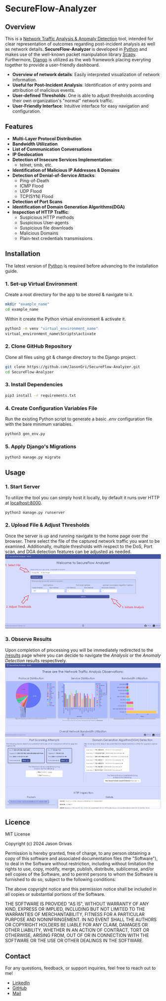 # SecureFlow-Analyzer

## Overview

This is a <ins>Network Traffic Analysis & Anomaly Detection</ins> tool, intended for clear representation of outcomes regarding post-incident analysis as well as network details. **SecureFlow-Analyzer** is developed in [Python](https://www.python.org/) and makes use of the well-known packet manipulation library [Scapy](https://scapy.net/). Furthermore, [Django](https://www.djangoproject.com/) is utilized as the web framework placing everyting together to provide a user-friendly dashboard.

- **Overview of network details**: Easily interpreted visualization of network information.
- **Useful for Post-Incident Analysis**: Identification of entry points and attribution of malicious events.
- **User-defined Thresholds**: One is able to adjust thresholds according their own organization's "normal" network traffic.
- **User-Friendly Interface**: Intuitive interface for easy navigation and configuration.

## Features

- **Multi-Layer Protocol Distribution**
- **Bandwidth Utilization**
- **List of Communication Conversations**
- **IP Geolocation**
- **Detection of Insecure Services Implementation**:
  - telnet, smb, etc.
- **Identification of Malicious IP Addresses & Domains**
- **Detection of Denial-of-Service Attacks**:
  - Ping-of-Death
  - ICMP Flood
  - UDP Flood
  - TCP(SYN) Flood
- **Detection of Port Scans**
- **Identification of Domain Generation Algorithms(DGA)**
- **Inspection of HTTP Traffic**:
  - Suspicious HTTP methods
  - Suspicious User-agents
  - Suspicious file downloads
  - Malicious Domains
  - Plain-text credentials transmissions

## Installation

The latest version of [Python](https://www.python.org/downloads/) is required before advancing to the installation guide.

### 1. Set-up Virtual Environment

Create a root directory for the app to be stored & navigate to it.

```Bash
mkdir "example_name"
cd example_name
```

Within it create the Python virtual environment & activate it.

```Bash
python3 -m venv "virtual_environment_name"
virtual_environment_name\Scripts\activate
```

### 2. Clone GitHub Repository

Clone all files using git & change directory to the Django project.

```Bash
git clone https://github.com/JasonGri/SecureFlow-Analyzer.git
cd SecureFlow-Analyzer
```

### 3. Install Dependencies

```Bash
pip3 install -r requirements.txt
```

### 4. Create Configuration Variables File

Run the existing Python script to generate a basic _.env_ configuration file with the bare minimum variables.

```Bash
python3 gen_env.py
```

### 5. Apply Django's Migrations

```Bash
python3 manage.py migrate
```

## Usage

### 1. Start Server

To utilize the tool you can simply host it locally, by default it runs over HTTP at <ins>localhost:8000</ins>.

```Bash
python3 manage.py runserver
```

### 2. Upload File & Adjust Thresholds

Once the server is up and running navigate to the home page over the browser. There
select the file of the captured network traffic you want to be examined. Additionally, multiple thresholds with respect to the DoS, Port scan, and DGA detection features can be adjusted as needed.
![alt text](<README_images/main_tab%20(advanced)-1.png>)

### 3. Observe Results

Upon completion of processing you will be immediately redirected to the <ins>/results</ins> page where you can decide to navigate the _Analysis_ or the _Anomaly Detection_ results respectively.
![alt text](README_images/analysis_tab.png)
![alt text](README_images/image.png)

## Licence

MIT License

Copyright (c) 2024 Jason Grivas

Permission is hereby granted, free of charge, to any person obtaining a copy
of this software and associated documentation files (the "Software"), to deal
in the Software without restriction, including without limitation the rights
to use, copy, modify, merge, publish, distribute, sublicense, and/or sell
copies of the Software, and to permit persons to whom the Software is
furnished to do so, subject to the following conditions:

The above copyright notice and this permission notice shall be included in all
copies or substantial portions of the Software.

THE SOFTWARE IS PROVIDED "AS IS", WITHOUT WARRANTY OF ANY KIND, EXPRESS OR
IMPLIED, INCLUDING BUT NOT LIMITED TO THE WARRANTIES OF MERCHANTABILITY,
FITNESS FOR A PARTICULAR PURPOSE AND NONINFRINGEMENT. IN NO EVENT SHALL THE
AUTHORS OR COPYRIGHT HOLDERS BE LIABLE FOR ANY CLAIM, DAMAGES OR OTHER
LIABILITY, WHETHER IN AN ACTION OF CONTRACT, TORT OR OTHERWISE, ARISING FROM,
OUT OF OR IN CONNECTION WITH THE SOFTWARE OR THE USE OR OTHER DEALINGS IN THE
SOFTWARE.

## Contact

For any questions, feedback, or support inquiries, feel free to reach out to me!

- [LinkedIn](https://www.linkedin.com/in/jason-grivas-b94b7b212/)
- [GitHub](https://github.com/JasonGri)
- [Mail](jasongrivasb@gmail.com)
